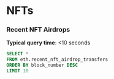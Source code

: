 # NFTs

### Recent NFT Airdrops

**Typical query time**: <10 seconds

```sql
SELECT * 
FROM eth.recent_nft_airdrop_transfers 
ORDER BY block_number DESC
LIMIT 10
```
